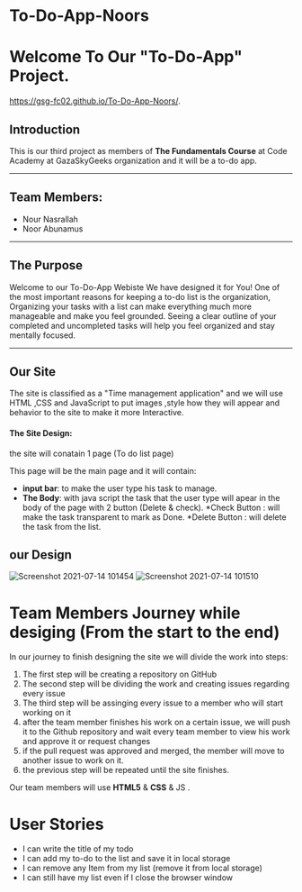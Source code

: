 # To-Do-App-Noors
# Welcome To Our "To-Do-App" Project.
https://gsg-fc02.github.io/To-Do-App-Noors/.

## Introduction
This is our third project as members of **The Fundamentals Course** at Code Academy at GazaSkyGeeks organization and it will be a to-do app.

---


## Team Members:
- Nour Nasrallah
- Noor Abunamus


---

## The Purpose
Welcome to our To-Do-App Webiste
We have designed it for You!
One of the most important reasons for keeping a to-do list is the organization,
Organizing your tasks with a list can make everything much more manageable and make you feel grounded. 
Seeing a clear outline of your completed and uncompleted tasks will help you feel organized and stay mentally focused.




---


##   Our Site

The site is classified as a "Time management application" and we will use HTML ,CSS and JavaScript to put images ,style how they will appear and behavior to the site to make it more Interactive.

#### **The Site Design:**

the site will conatain 1 page (To do list page)

  This page will be the main page and it will contain:
  * **input bar**:
   to make the user type his task to manage.
  * **The Body**:
   with java script the task that the user type will apear in the body of the page with 2 button (Delete & check).
   *Check Button :
   will make the task transparent to mark as Done.
   *Delete Button :
   will delete the task from the list.

  

## our Design 
![Screenshot 2021-07-14 101454](https://user-images.githubusercontent.com/77840855/125676987-717717fb-1703-44a6-a101-52e4ae77da2d.jpg)
![Screenshot 2021-07-14 101510](https://user-images.githubusercontent.com/77840855/125677002-8d050bda-334c-4a04-a0e9-20e9ed8b73e3.jpg)


# Team Members Journey while desiging (From the start to the end)

In our journey to finish designing the site we will divide the work into steps:

1. The first step will be creating a repository on GitHub
2. The second step will be dividing the work and creating issues regarding every issue
3. The third step will be assinging every issue to a member who will start working on it 
4. after the team member finishes his work on a certain issue, we will push it to the Github repository and wait every team member to view his work and approve it or request changes
5. if the pull request was approved and merged, the member will move to another issue to work on it.
6. the previous step will be repeated until the site finishes.



Our team members will use **HTML5** & **CSS** & JS .


# User Stories
- I can write the title of my todo
- I can add my to-do to the list and save it in local storage
- I can remove any Item from my list (remove it from local storage)
- I can still have my list even if I close the browser window
